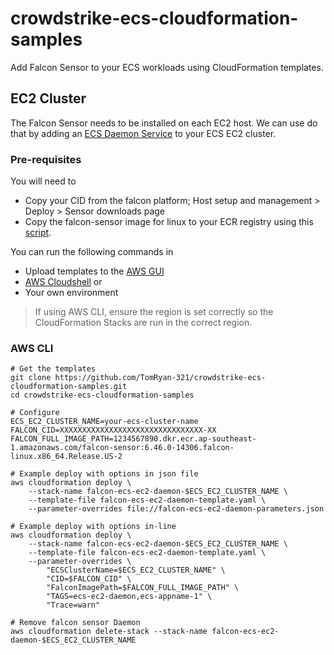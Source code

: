 # crowdstrike-ecs-cloudformation-samples
Add Falcon Sensor to your ECS workloads using CloudFormation templates.

## EC2 Cluster
The Falcon Sensor needs to be installed on each EC2 host. We can use do that by adding an [ECS Daemon Service](https://docs.aws.amazon.com/AmazonECS/latest/developerguide/ecs_services.html#service_scheduler_daemon) to your ECS EC2 cluster.

### Pre-requisites
You will need to 
- Copy your CID from the falcon platform; Host setup and management > Deploy > Sensor downloads page
- Copy the falcon-sensor image for linux to your ECR registry using this [script](https://github.com/CrowdStrike/falcon-scripts/tree/main/bash/containers/falcon-container-sensor-pull).

You can run the following commands in 
- Upload templates to the [AWS GUI](https://console.aws.amazon.com/cloudformation/home?#/stacks/create)
- [AWS Cloudshell](https://ap-south-1.console.aws.amazon.com/cloudshell) or
- Your own environment

> If using AWS CLI, ensure the region is set correctly so the CloudFormation Stacks are run in the correct region.

### AWS CLI
```
# Get the templates
git clone https://github.com/TomRyan-321/crowdstrike-ecs-cloudformation-samples.git
cd crowdstrike-ecs-cloudformation-samples

# Configure
ECS_EC2_CLUSTER_NAME=your-ecs-cluster-name
FALCON_CID=XXXXXXXXXXXXXXXXXXXXXXXXXXXXXXXX-XX
FALCON_FULL_IMAGE_PATH=1234567890.dkr.ecr.ap-southeast-1.amazonaws.com/falcon-sensor:6.46.0-14306.falcon-linux.x86_64.Release.US-2

# Example deploy with options in json file
aws cloudformation deploy \
    --stack-name falcon-ecs-ec2-daemon-$ECS_EC2_CLUSTER_NAME \
    --template-file falcon-ecs-ec2-daemon-template.yaml \
    --parameter-overrides file://falcon-ecs-ec2-daemon-parameters.json

# Example deploy with options in-line
aws cloudformation deploy \
    --stack-name falcon-ecs-ec2-daemon-$ECS_EC2_CLUSTER_NAME \
    --template-file falcon-ecs-ec2-daemon-template.yaml \
    --parameter-overrides \
        "ECSClusterName=$ECS_EC2_CLUSTER_NAME" \
        "CID=$FALCON_CID" \
        "FalconImagePath=$FALCON_FULL_IMAGE_PATH" \
        "TAGS=ecs-ec2-daemon,ecs-appname-1" \
        "Trace=warn"

# Remove falcon sensor Daemon
aws cloudformation delete-stack --stack-name falcon-ecs-ec2-daemon-$ECS_EC2_CLUSTER_NAME
```